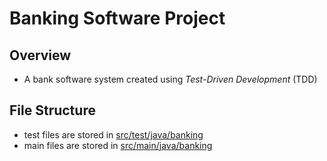 # Banking Software Project #

## Overview ##
- A bank software system created using _Test-Driven Development_ (TDD)

## File Structure ##
- test files are stored in [src/test/java/banking](https://github.com/onitachristine/Software-Engineering-Banking-Software-Project/tree/master/src/test/java/banking)
- main files are stored in [src/main/java/banking](https://github.com/onitachristine/Software-Engineering-Banking-Software-Project/tree/master/src/main/java/banking)
